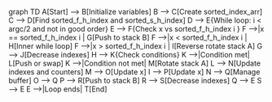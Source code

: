 graph TD
    A[Start] --> B[Initialize variables]
    B --> C[Create sorted_index_arr]
    C --> D[Find sorted_f_h_index and sorted_s_h_index]
    D --> E{While loop: i < argc/2 and not in good order}
    E --> F{Check x vs sorted_f_h_index i }
    F -->|x == sorted_f_h_index i | G[Push to stack B]
    F -->|x < sorted_f_h_index i | H[Inner while loop]
    F -->|x > sorted_f_h_index i | I[Reverse rotate stack A]
    G --> J[Decrease indexes]
    H --> K{Check conditions}
    K -->|Condition met| L[Push or swap]
    K -->|Condition not met| M[Rotate stack A]
    L --> N[Update indexes and counters]
    M --> O[Update x]
    I --> P[Update x]
    N --> Q[Manage buffer]
    O --> Q
    P --> R[Push to stack B]
    R --> S[Decrease indexes]
    Q --> E
    S --> E
    E -->|Loop ends| T[End]
